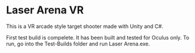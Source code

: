 # Laser Arena VR
 This is a VR arcade style target shooter made with Unity and C#.

First test build is compelete. It has been built and tested for Oculus only. To run, go into the Test-Builds folder and run Laser Arena.exe.

